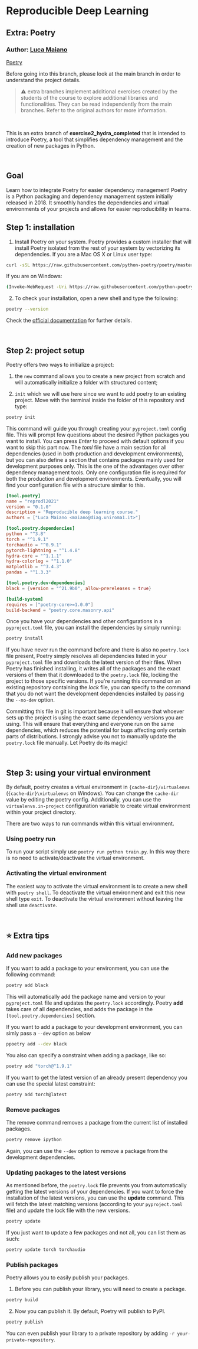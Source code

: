 # Reproducible Deep Learning
## Extra: Poetry
### Author: [Luca Maiano](https://github.com/lucamaiano)
[Poetry](https://python-poetry.org/)

Before going into this branch, please look at the main branch in order to understand the project details.
>:warning: extra branches implement additional exercises created by the students of the course to explore additional libraries and functionalities.
> They can be read independently from the main branches. Refer to the original authors for more information.

&nbsp;

This is an extra branch of **exercise2_hydra_completed** that is intended to introduce Poetry, a tool that simplifies dependency management and the creation of new packages in Python. 

&nbsp;

## Goal
Learn how to integrate Poetry for easier dependency management! Poetry is a Python packaging and dependency management system initially released in 2018. It smoothly handles the dependencies and virtual environments of your projects and allows for easier reproducibility in teams.

## Step 1: installation
1. Install Poetry on your system. Poetry provides a custom installer that will install Poetry isolated from the rest of your system by vectorizing its dependencies.
If you are a Mac OS X or Linux user type:

```bash
curl -sSL https://raw.githubusercontent.com/python-poetry/poetry/master/get-poetry.py | python -
```

If you are on Windows:

```bash
(Invoke-WebRequest -Uri https://raw.githubusercontent.com/python-poetry/poetry/master/get-poetry.py -UseBasicParsing).Content | python -
```

2. To check your installation, open a new shell and type the following:

```bash
poetry --version
```

Check the [official documentation](https://python-poetry.org/docs/#installation) for further details.

&nbsp;

## Step 2: project setup

Poetry offers two ways to initialize a project: 

1. the `new` command allows you to create a new project from scratch and will automatically initialize a folder with structured content;

2. `init` which we will use here since we want to add poetry to an existing project. Move with the terminal inside the folder of this repository and type:

```bash
poetry init
```

This command will guide you through creating your `pyproject.toml` config file. This will prompt few questions about the desired Python packages you want to install. You can press *Enter* to proceed with default options if you want to skip this part now. The *toml* file have a main section for all dependencies (used in both production and development environments), but you can also define a section that contains packages mainly used for development purposes only. This is the one of the advantages over other dependency management tools. Only one configuration file is required for both the production and development environments. Eventually, you will find your configuration file with a structure similar to this.

```toml
[tool.poetry]
name = "reprodl2021"
version = "0.1.0"
description = "Reproducible deep learning course."
authors = ["Luca Maiano <maiano@diag.uniroma1.it>"]

[tool.poetry.dependencies]
python = "^3.8"
torch = "^1.9.1"
torchaudio = "^0.9.1"
pytorch-lightning = "^1.4.8"
hydra-core = "^1.1.1"
hydra-colorlog = "^1.1.0"
matplotlib = "^3.4.3"
pandas = "^1.3.3"

[tool.poetry.dev-dependencies]
black = {version = "^21.9b0", allow-prereleases = true}

[build-system]
requires = ["poetry-core>=1.0.0"]
build-backend = "poetry.core.masonry.api"
```

Once you have your dependencies and other configurations in a `pyproject.toml` file, you can install the dependencies by simply running:

```bash
poetry install
```

If you have never run the command before and there is also no `poetry.lock` file present, Poetry simply resolves all dependencies listed in your `pyproject.toml` file and downloads the latest version of their files. When Poetry has finished installing, it writes all of the packages and the exact versions of them that it downloaded to the `poetry.lock` file, locking the project to those specific versions. If you're running this command on an existing repository containing the *lock* file, you can specify to the command that you do not want the development dependencies installed by passing the `--no-dev` option.

Committing this file in git is important because it will ensure that whoever sets up the project is using the exact same dependency versions you are using. This will ensure that everything and everyone run on the same dependencies, which reduces the potential for bugs affecting only certain parts of distributions. I strongly advise you not to manually update the `poetry.lock` file manually. Let Poetry do its magic!

&nbsp;

## Step 3: using your virtual environment

By default, poetry creates a virtual environment in `{cache-dir}/virtualenvs` (`{cache-dir}\virtualenvs` on Windows). You can change the `cache-dir` value by editing the poetry config. Additionally, you can use the `virtualenvs.in-project` configuration variable to create virtual environment within your project directory.

There are two ways to run commands within this virtual environment.

###  Using poetry run

To run your script simply use `poetry run python train.py`. In this way there is no need to activate/deactivate the virtual environment.

###  Activating the virtual environment

The easiest way to activate the virtual environment is to create a new shell with `poetry shell`. To deactivate the virtual environment and exit this new shell type `exit`. To deactivate the virtual environment without leaving the shell use `deactivate`.

&nbsp;

## :star: Extra tips

### Add new packages

If you want to add a package to your environment, you can use the following command:

```bash
poetry add black
```

This will automatically add the package name and version to your `pyproject.toml` file and updates the `poetry.lock` accordingly. Poetry **add** takes care of all dependencies, and adds the package in the `[tool.poetry.dependencies]` section.

If you want to add a package to your development environment, you can simly pass a `--dev` option as below

```bash
ppoetry add --dev black
```

You also can specify a constraint when adding a package, like so:

```bash
poetry add "torch@^1.9.1"
```

If you want to get the latest version of an already present dependency you can use the special latest constraint:

```bash
poetry add torch@latest
```

### Remove packages

The remove command removes a package from the current list of installed packages.

```bash
poetry remove ipython
```

Again, you can use the `--dev` option to remove a package from the development dependencies.

### Updating packages to the latest versions

As mentioned before, the `poetry.lock` file prevents you from automatically getting the latest versions of your dependencies. If you want to force the installation of the latest versions, you can use the **update** command. This will fetch the latest matching versions (according to your `pyproject.toml` file) and update the lock file with the new versions. 

```bash
poetry update
```

If you just want to update a few packages and not all, you can list them as such:

```bash
poetry update torch torchaudio
```

### Publish packages
Poetry allows you to easily publish your packages. 
1. Before you can publish your library, you will need to create a package.
 
```bash
poetry build
```

2. Now you can publish it. By default, Poetry will publish to PyPI.

```bash
poetry publish
```

You can even publish your library to a private repository by adding `-r your-private-repository`.


